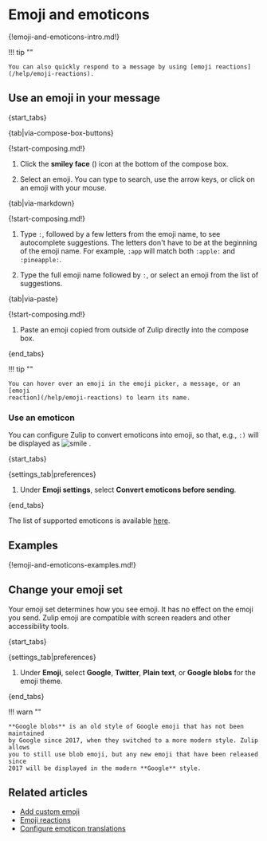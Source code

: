 # Emoji and emoticons

{!emoji-and-emoticons-intro.md!}

!!! tip ""

    You can also quickly respond to a message by using [emoji reactions](/help/emoji-reactions).

## Use an emoji in your message

{start_tabs}

{tab|via-compose-box-buttons}

{!start-composing.md!}

1. Click the **smiley face** (<i class="zulip-icon zulip-icon-smile-bigger"></i>)
   icon at the bottom of the compose box.

1. Select an emoji. You can type to search, use the arrow keys, or click on
   an emoji with your mouse.

{tab|via-markdown}

{!start-composing.md!}

1. Type `:`, followed by a few letters from the emoji name, to see autocomplete
   suggestions. The letters don't have to be at the beginning of the emoji name.
   For example, `:app` will match both `:apple:` and `:pineapple:`.

1. Type the full emoji name followed by `:`, or select an emoji from the list of
   suggestions.

{tab|via-paste}

{!start-composing.md!}

1. Paste an emoji copied from outside of Zulip directly into the compose box.

{end_tabs}

!!! tip ""

    You can hover over an emoji in the emoji picker, a message, or an [emoji
    reaction](/help/emoji-reactions) to learn its name.

### Use an emoticon

You can configure Zulip to convert emoticons into emoji, so that, e.g., `:)`
will be displayed as
<img
    src="/static/generated/emoji/images-google-64/1f642.png"
    alt="smile"
    class="emoji-small"
/>
.

{start_tabs}

{settings_tab|preferences}

1. Under **Emoji settings**, select **Convert emoticons before sending**.

{end_tabs}

The list of supported emoticons is available
[here](/help/configure-emoticon-translations).

## Examples

{!emoji-and-emoticons-examples.md!}

## Change your emoji set

Your emoji set determines how you see emoji. It has no effect on the emoji
you send. Zulip emoji are compatible with screen readers and other accessibility tools.

{start_tabs}

{settings_tab|preferences}

1. Under **Emoji**, select **Google**,
   **Twitter**, **Plain text**, or **Google blobs** for the emoji theme.

{end_tabs}

!!! warn ""

    **Google blobs** is an old style of Google emoji that has not been maintained
    by Google since 2017, when they switched to a more modern style. Zulip allows
    you to still use blob emoji, but any new emoji that have been released since
    2017 will be displayed in the modern **Google** style.

## Related articles

* [Add custom emoji](/help/custom-emoji)
* [Emoji reactions](/help/emoji-reactions)
* [Configure emoticon translations](/help/configure-emoticon-translations)
